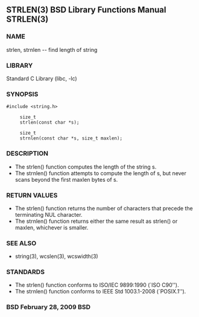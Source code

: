 ## STRLEN(3) BSD Library Functions Manual STRLEN(3)

### NAME
strlen, strnlen -- find length of string

### LIBRARY
Standard C Library (libc, -lc)

### SYNOPSIS
```
#include <string.h>

     size_t
     strlen(const char *s);

     size_t
     strnlen(const char *s, size_t maxlen);
```

### DESCRIPTION
- The strlen() function computes the length of the string s. 
- The strnlen() function attempts to compute the length of s, but never scans beyond the first maxlen bytes of s.

### RETURN VALUES
- The strlen() function returns the number of characters that precede the terminating NUL character. 
- The strnlen() function returns either the same result as strlen() or maxlen, whichever is smaller.

### SEE ALSO
- string(3), wcslen(3), wcswidth(3)

### STANDARDS
- The strlen() function conforms to ISO/IEC 9899:1990 (`ISO C90''). 
- The strnlen() function conforms to IEEE Std 1003.1-2008 (`POSIX.1'').

### BSD February 28, 2009 BSD
